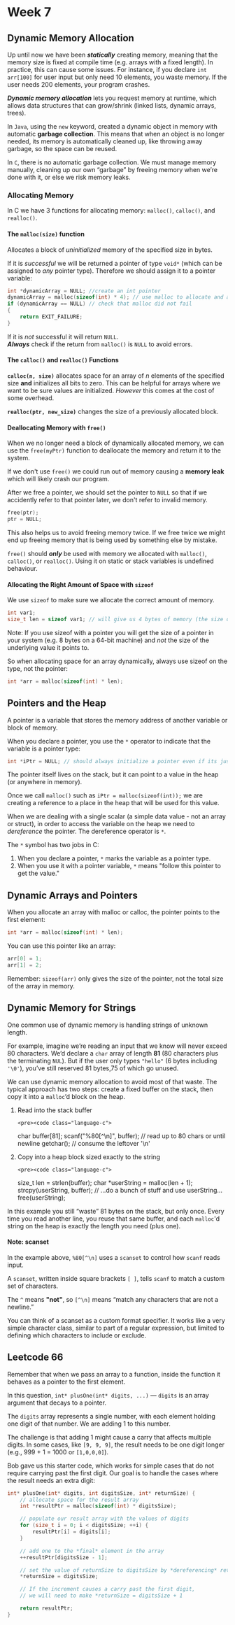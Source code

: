 # Week 7

## Dynamic Memory Allocation
Up until now we have been ***statically*** creating memory, meaning that the memory size is 
fixed at compile time (e.g. arrays with a fixed length). In practice, this can 
cause some issues. For instance, if you declare `int arr[100]` for user input 
but only need 10 elements, you waste memory. If the user needs 200 elements,
your program crashes.

***Dynamic memory allocation*** lets you request memory at runtime, which allows data
structures that can grow/shrink (linked lists, dynamic arrays, trees).

In `Java`, using the `new` keyword, created a dynamic object in memory with automatic
 **garbage collection**. This means that when an object is no longer needed, its
memory is automatically cleaned up, like throwing away garbage, so the space can
be reused.

In `C`, there is no automatic garbage collection. We must manage memory 
manually, cleaning up our own “garbage” by freeing memory when we’re done with
it, or else we risk memory leaks.

### Allocating Memory
In C we have 3 functions for allocating memory: `malloc()`, `calloc()`, and `realloc()`.

#### The **`malloc(size)` function**
Allocates a block of *uninitialized* memory of the specified
size in bytes. 

If it is *successful* we will be returned a pointer of type `void*` (which can be
assigned to *any* pointer type). Therefore we should assign it to a pointer variable:
```c
int *dynamicArray = NULL; //create an int pointer
dynamicArray = malloc(sizeof(int) * 4); // use malloc to allocate and assign the array
if (dynamicArray == NULL) // check that malloc did not fail
{
    return EXIT_FAILURE;
}
```

If it is *not* successful it will return `NULL`.
<br>***Always*** check if the return from `malloc()` is `NULL` to avoid errors.

#### The `calloc()` and `realloc()` Functions
**`calloc(n, size)`** allocates space for an array of *n* elements of the 
specified size **and** initializes all bits to zero. This can be helpful for 
arrays where we want to be sure values are initialized. *However* this comes at 
the cost of some overhead.

**`realloc(ptr, new_size)`** changes the size of a previously allocated block.


#### Deallocating Memory with `free()`
When we no longer need a block of dynamically allocated memory, we can use the 
`free(myPtr)` function to deallocate the memory and return it to the system. 

If we don't use `free()` we could run out of memory causing a **memory leak** which
will likely crash our program. 

After we free a pointer, we should set the pointer to `NULL` so that if we 
accidently refer to that pointer later, we don't refer to invalid memory.
```c
free(ptr);
ptr = NULL;
```

This also helps us to avoid freeing memory twice. If we free twice we might end up 
freeing memory that is being used by something else by mistake.

`free()` should ***only*** be used with memory we allocated with `malloc()`, `calloc()`,
or `realloc()`. Using it on static or stack variables is undefined behaviour.

#### Allocating the Right Amount of Space with `sizeof`
We use `sizeof` to make sure we allocate the correct amount of memory.

```c
int var1;
size_t len = sizeof var1; // will give us 4 bytes of memory (the size of an int)
```

Note: If you use sizeof with a pointer you will get the size of a pointer in
your system (e.g. 8 bytes on a 64-bit machine) and *not* the size of the underlying 
value it points to.

So when allocating space for an array dynamically, always use sizeof on the type, not the pointer:
```c
int *arr = malloc(sizeof(int) * len);
```

## Pointers and the Heap
A pointer is a variable that stores the memory address of another variable or block of memory.

When you declare a pointer, you use the `*` operator to indicate that the variable is a pointer type:
```c
int *iPtr = NULL; // should always initialize a pointer even if its just to NULL
```
The pointer itself lives on the stack, but it can point to a value in the heap (or anywhere in memory).


Once we call `malloc()` such as `iPtr = malloc(sizeof(int));` we are creating a 
reference to a place in the heap that will be used for this value.

When we are dealing with a single scalar (a simple data value - not an array or
struct), in order to access the variable on the heap we need to *dereference*
the pointer. The dereference operator is `*`. 

The `*` symbol has two jobs in C:

1. When you declare a pointer, `*` marks the variable as a pointer type.
2. When you use it with a pointer variable, `*` means "follow this pointer to get the value."

## Dynamic Arrays and Pointers
When you allocate an array with malloc or calloc, the pointer points to the first element:
```c
int *arr = malloc(sizeof(int) * len);
```

You can use this pointer like an array:
```c
arr[0] = 1;
arr[1] = 2;
```

Remember: `sizeof(arr)` only gives the size of the pointer, not the total size 
of the array in memory.

## Dynamic Memory for Strings
One common use of dynamic memory is handling strings of unknown length.

For example, imagine we’re reading an input that we know will never exceed 80 
characters. We’d declare a `char` array of length **81** (80 characters plus 
the terminating `NUL`). But if the user only types `"hello"` (6 bytes including
`'\0'`), you’ve still reserved 81 bytes,75 of which go unused.

We can use dynamic memory allocation to avoid most of that waste. The typical
approach has two steps: create a fixed buffer on the stack, then copy it into a 
`malloc`’d block on the heap.

<ol>
  <li>
    Read into the stack buffer

    <pre><code class="language-c">
char buffer[81];
scanf("%80[^\n]", buffer); // read up to 80 chars or until newline
getchar();                 // consume the leftover '\n'
    </code></pre>
  </li>

  <!-- force the second item to be “2.” even if your renderer auto-renumbers -->
  <li value="2">
    Copy into a heap block sized exactly to the string

    <pre><code class="language-c">
size_t len = strlen(buffer);
char *userString = malloc(len + 1);
strcpy(userString, buffer);
// …do a bunch of stuff and use userString…
free(userString);
    </code></pre>
  </li>
</ol>



In this example you still “waste” 81 bytes on the stack, but only once. Every 
time you read another line, you reuse that same buffer, and each `malloc`'d 
string on the heap is exactly the length you need (plus one).


#### Note: scanset
In the example above, `%80[^\n]` uses a `scanset` to control how `scanf` reads input.

A `scanset`, written inside square brackets `[ ]`, tells `scanf` to match a 
custom set of characters.

The `^` means **"not"**,  so `[^\n]` means “match any characters that are not a newline.”

You can think of a scanset as a custom format specifier. 
It works like a very simple character class, similar to part of a regular expression,
but limited to defining which characters to include or exclude.


## Leetcode 66

Remember that when we pass an array to a function, inside the function it
behaves as a pointer to the first element.

In this question, `int* plusOne(int* digits, ...)` — `digits` is an array
argument that decays to a pointer.

The `digits` array represents a single number, with each element holding one 
digit of that number. We are adding 1 to this number.

The challenge is that adding 1 might cause a carry that affects multiple digits.
In some cases, like `[9, 9, 9]`, the result needs to be one digit longer 
(e.g., 999 + 1 = 1000 or `[1,0,0,0]`).

Bob gave us this starter code, which works for simple cases that do not
require carrying past the first digit. Our goal is to handle the cases 
where the result needs an extra digit:

```c
int* plusOne(int* digits, int digitsSize, int* returnSize) {
    // allocate space for the result array
    int *resultPtr = malloc(sizeof(int) * digitsSize);

    // populate our result array with the values of digits
    for (size_t i = 0; i < digitsSize; ++i) {
        resultPtr[i] = digits[i];
    }

    // add one to the *final* element in the array
    ++resultPtr[digitsSize - 1];

    // set the value of returnSize to digitsSize by *dereferencing* returnSize.
    *returnSize = digitsSize;

    // If the increment causes a carry past the first digit,
    // we will need to make *returnSize = digitsSize + 1

    return resultPtr;
}
```
